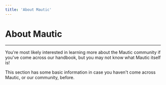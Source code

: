 ```yaml
---
title: 'About Mautic'
---
```


# About Mautic 
---
You're most likely interested in learning more about the Mautic community if you've come across our handbook, but you may not know what Mautic itself is!

This section has some basic information in case you haven't come across Mautic, or our community, before.

